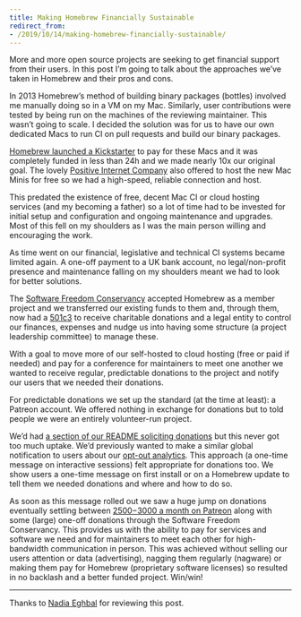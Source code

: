 ```yaml
---
title: Making Homebrew Financially Sustainable
redirect_from:
- /2019/10/14/making-homebrew-financially-sustainable/
---
```


More and more open source projects are seeking to get financial support from their users. In this post I’m going to talk about the approaches we’ve taken in Homebrew and their pros and cons.

In 2013 Homebrew’s method of building binary packages (bottles) involved me manually doing so in a VM on my Mac. Similarly, user contributions were tested by being run on the machines of the reviewing maintainer. This wasn’t going to scale. I decided the solution was for us to have our own dedicated Macs to run CI on pull requests and build our binary packages.

[Homebrew launched a Kickstarter](https://www.kickstarter.com/projects/homebrew/brew-test-bot) to pay for these Macs and it was completely funded in less than 24h and we made nearly 10x our original goal. The lovely [Positive Internet Company](https://positive-internet.com) also offered to host the new Mac Minis for free so we had a high-speed, reliable connection and host.

This predated the existence of free, decent Mac CI or cloud hosting services (and my becoming a father) so a lot of time had to be invested for initial setup and configuration and ongoing maintenance and upgrades. Most of this fell on my shoulders as I was the main person willing and encouraging the work.

As time went on our financial, legislative and technical CI systems became limited again. A one-off payment to a UK bank account, no legal/non-profit presence and maintenance falling on my shoulders meant we had to look for better solutions.

The [Software Freedom Conservancy](https://sfconservancy.org) accepted Homebrew as a member project and we transferred our existing funds to them and, through them, now had a [501c3](https://www.501c3.org/what-is-a-501c3/) to receive charitable donations and a legal entity to control our finances, expenses and nudge us into having some structure (a project leadership committee) to manage these.

With a goal to move more of our self-hosted to cloud hosting (free or paid if needed) and pay for a conference for maintainers to meet one another we wanted to receive regular, predictable donations to the project and notify our users that we needed their donations.

For predictable donations we set up the standard (at the time at least): a Patreon account. We offered nothing in exchange for donations but to told people we were an entirely volunteer-run project.

We’d had [a section of our README soliciting donations](https://github.com/Homebrew/brew#donations) but this never got too much uptake. We’d previously wanted to make a similar global notification to users about our [opt-out analytics](https://docs.brew.sh/Analytics). This approach (a one-time message on interactive sessions) felt appropriate for donations too. We show users a one-time message on first install or on a Homebrew update to tell them we needed donations and where and how to do so.

As soon as this message rolled out we saw a huge jump on donations eventually settling between [$2500-$3000 a month on Patreon](https://www.patreon.com/homebrew) along with some (large) one-off donations through the Software Freedom Conservancy. This provides us with the ability to pay for services and software we need and for maintainers to meet each other for high-bandwidth communication in person. This was achieved without selling our users attention or data (advertising), nagging them regularly (nagware) or making them pay for Homebrew (proprietary software licenses) so resulted in no backlash and a better funded project. Win/win!

---

Thanks to [Nadia Eghbal](https://nadiaeghbal.com) for reviewing this post.
